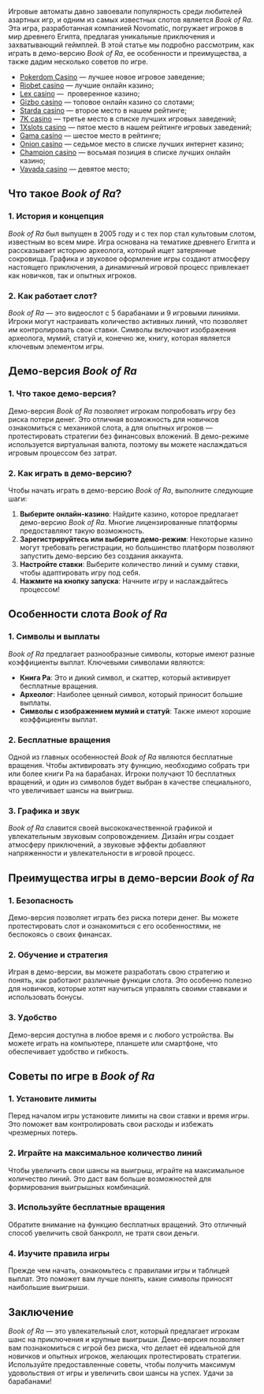 Игровые автоматы давно завоевали популярность среди любителей азартных игр, и одним из самых известных слотов является *Book of Ra*. Эта игра, разработанная компанией Novomatic, погружает игроков в мир древнего Египта, предлагая уникальные приключения и захватывающий геймплей. В этой статье мы подробно рассмотрим, как играть в демо-версию *Book of Ra*, ее особенности и преимущества, а также дадим несколько советов по игре.

* [Pokerdom Casino](https://brandplay.link/FwVc4f) — лучшее новое игровое заведение;
* [Riobet casino](https://brandplay.link/TnjsxFvH) — лучшие онлайн казино;
* [Lex casino](https://brandplay.link/VMqNXPFs) —  проверенное казино;
* [Gizbo casino](https://brandplay.link/rvzLrVLp) — топовое онлайн казино со слотами;
* [Starda casino](https://brandplay.link/HDcDrxLk) — второе место в нашем рейтинге;
* [7K casino](https://brandplay.link/dd46bNgD) — третье место в списке лучших игровых заведений;
* [1Xslots casino](https://brandplay.link/J2ZbqMPZ) — пятое место в нашем рейтинге игровых заведений;
* [Gama casino](https://brandplay.link/RD52jZbL) — шестое место в рейтинге;
* [Onion casino](https://brandplay.link/8LcS6Djb) — седьмое место в списке лучших интернет казино;
* [Champion casino](https://temon-gter.cfd/go/9n8?p56190p303844p3509t17502) — восьмая позиция в списке лучших онлайн казино;
* [Vavada casino](https://vavadapartner.pro/?promo=75590753-cc8b-4c4a-8d71-99b7a2293439-jud\&target=register) — девятое место;

## Что такое *Book of Ra*?

### 1. История и концепция

*Book of Ra* был выпущен в 2005 году и с тех пор стал культовым слотом, известным во всем мире. Игра основана на тематике древнего Египта и рассказывает историю археолога, который ищет затерянные сокровища. Графика и звуковое оформление игры создают атмосферу настоящего приключения, а динамичный игровой процесс привлекает как новичков, так и опытных игроков.

### 2. Как работает слот?

*Book of Ra* — это видеослот с 5 барабанами и 9 игровыми линиями. Игроки могут настраивать количество активных линий, что позволяет им контролировать свои ставки. Символы включают изображения археолога, мумий, статуй и, конечно же, книгу, которая является ключевым элементом игры.

## Демо-версия *Book of Ra*

### 1. Что такое демо-версия?

Демо-версия *Book of Ra* позволяет игрокам попробовать игру без риска потери денег. Это отличная возможность для новичков ознакомиться с механикой слота, а для опытных игроков — протестировать стратегии без финансовых вложений. В демо-режиме используется виртуальная валюта, поэтому вы можете наслаждаться игровым процессом без затрат.

### 2. Как играть в демо-версию?

Чтобы начать играть в демо-версию *Book of Ra*, выполните следующие шаги:

1. **Выберите онлайн-казино**: Найдите казино, которое предлагает демо-версию *Book of Ra*. Многие лицензированные платформы предоставляют такую возможность.
2. **Зарегистрируйтесь или выберите демо-режим**: Некоторые казино могут требовать регистрации, но большинство платформ позволяют запустить демо-версию без создания аккаунта.
3. **Настройте ставки**: Выберите количество линий и сумму ставки, чтобы адаптировать игру под себя.
4. **Нажмите на кнопку запуска**: Начните игру и наслаждайтесь процессом!

## Особенности слота *Book of Ra*

### 1. Символы и выплаты

*Book of Ra* предлагает разнообразные символы, которые имеют разные коэффициенты выплат. Ключевыми символами являются:

* **Книга Ра**: Это и дикий символ, и скаттер, который активирует бесплатные вращения.
* **Археолог**: Наиболее ценный символ, который приносит большие выплаты.
* **Символы с изображением мумий и статуй**: Также имеют хорошие коэффициенты выплат.

### 2. Бесплатные вращения

Одной из главных особенностей *Book of Ra* являются бесплатные вращения. Чтобы активировать эту функцию, необходимо собрать три или более книги Ра на барабанах. Игроки получают 10 бесплатных вращений, и один из символов будет выбран в качестве специального, что увеличивает шансы на выигрыш.

### 3. Графика и звук

*Book of Ra* славится своей высококачественной графикой и увлекательным звуковым сопровождением. Дизайн игры создает атмосферу приключений, а звуковые эффекты добавляют напряженности и увлекательности в игровой процесс.

## Преимущества игры в демо-версии *Book of Ra*

### 1. Безопасность

Демо-версия позволяет играть без риска потери денег. Вы можете протестировать слот и ознакомиться с его особенностями, не беспокоясь о своих финансах.

### 2. Обучение и стратегия

Играя в демо-версии, вы можете разработать свою стратегию и понять, как работают различные функции слота. Это особенно полезно для новичков, которые хотят научиться управлять своими ставками и использовать бонусы.

### 3. Удобство

Демо-версия доступна в любое время и с любого устройства. Вы можете играть на компьютере, планшете или смартфоне, что обеспечивает удобство и гибкость.

## Советы по игре в *Book of Ra*

### 1. Установите лимиты

Перед началом игры установите лимиты на свои ставки и время игры. Это поможет вам контролировать свои расходы и избежать чрезмерных потерь.

### 2. Играйте на максимальное количество линий

Чтобы увеличить свои шансы на выигрыш, играйте на максимальное количество линий. Это даст вам больше возможностей для формирования выигрышных комбинаций.

### 3. Используйте бесплатные вращения

Обратите внимание на функцию бесплатных вращений. Это отличный способ увеличить свой банкролл, не тратя свои деньги.

### 4. Изучите правила игры

Прежде чем начать, ознакомьтесь с правилами игры и таблицей выплат. Это поможет вам лучше понять, какие символы приносят наибольшие выигрыши.

## Заключение

*Book of Ra* — это увлекательный слот, который предлагает игрокам шанс на приключения и крупные выигрыши. Демо-версия позволяет вам познакомиться с игрой без риска, что делает её идеальной для новичков и опытных игроков, желающих протестировать стратегии. Используйте предоставленные советы, чтобы получить максимум удовольствия от игры и увеличить свои шансы на успех. Удачи за барабанами!
